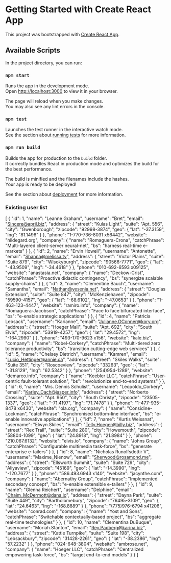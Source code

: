 # Getting Started with Create React App

This project was bootstrapped with [Create React App](https://github.com/facebook/create-react-app).

## Available Scripts

In the project directory, you can run:

### `npm start`

Runs the app in the development mode.\
Open [http://localhost:3000](http://localhost:3000) to view it in your browser.

The page will reload when you make changes.\
You may also see any lint errors in the console.

### `npm test`

Launches the test runner in the interactive watch mode.\
See the section about [running tests](https://facebook.github.io/create-react-app/docs/running-tests) for more information.

### `npm run build`

Builds the app for production to the `build` folder.\
It correctly bundles React in production mode and optimizes the build for the best performance.

The build is minified and the filenames include the hashes.\
Your app is ready to be deployed!

See the section about [deployment](https://facebook.github.io/create-react-app/docs/deployment) for more information.

### Existing user list

[
    {
        "id": 1,
        "name": "Leanne Graham",
        "username": "Bret",
        "email": "Sincere@april.biz",
        "address": {
            "street": "Kulas Light",
            "suite": "Apt. 556",
            "city": "Gwenborough",
            "zipcode": "92998-3874",
            "geo": {
                "lat": "-37.3159",
                "lng": "81.1496"
            }
        },
        "phone": "1-770-736-8031 x56442",
        "website": "hildegard.org",
        "company": {
            "name": "Romaguera-Crona",
            "catchPhrase": "Multi-layered client-server neural-net",
            "bs": "harness real-time e-markets"
        }
    },
    {
        "id": 2,
        "name": "Ervin Howell",
        "username": "Antonette",
        "email": "Shanna@melissa.tv",
        "address": {
            "street": "Victor Plains",
            "suite": "Suite 879",
            "city": "Wisokyburgh",
            "zipcode": "90566-7771",
            "geo": {
                "lat": "-43.9509",
                "lng": "-34.4618"
            }
        },
        "phone": "010-692-6593 x09125",
        "website": "anastasia.net",
        "company": {
            "name": "Deckow-Crist",
            "catchPhrase": "Proactive didactic contingency",
            "bs": "synergize scalable supply-chains"
        }
    },
    {
        "id": 3,
        "name": "Clementine Bauch",
        "username": "Samantha",
        "email": "Nathan@yesenia.net",
        "address": {
            "street": "Douglas Extension",
            "suite": "Suite 847",
            "city": "McKenziehaven",
            "zipcode": "59590-4157",
            "geo": {
                "lat": "-68.6102",
                "lng": "-47.0653"
            }
        },
        "phone": "1-463-123-4447",
        "website": "ramiro.info",
        "company": {
            "name": "Romaguera-Jacobson",
            "catchPhrase": "Face to face bifurcated interface",
            "bs": "e-enable strategic applications"
        }
    },
    {
        "id": 4,
        "name": "Patricia Lebsack",
        "username": "Karianne",
        "email": "Julianne.OConner@kory.org",
        "address": {
            "street": "Hoeger Mall",
            "suite": "Apt. 692",
            "city": "South Elvis",
            "zipcode": "53919-4257",
            "geo": {
                "lat": "29.4572",
                "lng": "-164.2990"
            }
        },
        "phone": "493-170-9623 x156",
        "website": "kale.biz",
        "company": {
            "name": "Robel-Corkery",
            "catchPhrase": "Multi-tiered zero tolerance productivity",
            "bs": "transition cutting-edge web services"
        }
    },
    {
        "id": 5,
        "name": "Chelsey Dietrich",
        "username": "Kamren",
        "email": "Lucio_Hettinger@annie.ca",
        "address": {
            "street": "Skiles Walks",
            "suite": "Suite 351",
            "city": "Roscoeview",
            "zipcode": "33263",
            "geo": {
                "lat": "-31.8129",
                "lng": "62.5342"
            }
        },
        "phone": "(254)954-1289",
        "website": "demarco.info",
        "company": {
            "name": "Keebler LLC",
            "catchPhrase": "User-centric fault-tolerant solution",
            "bs": "revolutionize end-to-end systems"
        }
    },
    {
        "id": 6,
        "name": "Mrs. Dennis Schulist",
        "username": "Leopoldo_Corkery",
        "email": "Karley_Dach@jasper.info",
        "address": {
            "street": "Norberto Crossing",
            "suite": "Apt. 950",
            "city": "South Christy",
            "zipcode": "23505-1337",
            "geo": {
                "lat": "-71.4197",
                "lng": "71.7478"
            }
        },
        "phone": "1-477-935-8478 x6430",
        "website": "ola.org",
        "company": {
            "name": "Considine-Lockman",
            "catchPhrase": "Synchronised bottom-line interface",
            "bs": "e-enable innovative applications"
        }
    },
    {
        "id": 7,
        "name": "Kurtis Weissnat",
        "username": "Elwyn.Skiles",
        "email": "Telly.Hoeger@billy.biz",
        "address": {
            "street": "Rex Trail",
            "suite": "Suite 280",
            "city": "Howemouth",
            "zipcode": "58804-1099",
            "geo": {
                "lat": "24.8918",
                "lng": "21.8984"
            }
        },
        "phone": "210.067.6132",
        "website": "elvis.io",
        "company": {
            "name": "Johns Group",
            "catchPhrase": "Configurable multimedia task-force",
            "bs": "generate enterprise e-tailers"
        }
    },
    {
        "id": 8,
        "name": "Nicholas Runolfsdottir V",
        "username": "Maxime_Nienow",
        "email": "Sherwood@rosamond.me",
        "address": {
            "street": "Ellsworth Summit",
            "suite": "Suite 729",
            "city": "Aliyaview",
            "zipcode": "45169",
            "geo": {
                "lat": "-14.3990",
                "lng": "-120.7677"
            }
        },
        "phone": "586.493.6943 x140",
        "website": "jacynthe.com",
        "company": {
            "name": "Abernathy Group",
            "catchPhrase": "Implemented secondary concept",
            "bs": "e-enable extensible e-tailers"
        }
    },
    {
        "id": 9,
        "name": "Glenna Reichert",
        "username": "Delphine",
        "email": "Chaim_McDermott@dana.io",
        "address": {
            "street": "Dayna Park",
            "suite": "Suite 449",
            "city": "Bartholomebury",
            "zipcode": "76495-3109",
            "geo": {
                "lat": "24.6463",
                "lng": "-168.8889"
            }
        },
        "phone": "(775)976-6794 x41206",
        "website": "conrad.com",
        "company": {
            "name": "Yost and Sons",
            "catchPhrase": "Switchable contextually-based project",
            "bs": "aggregate real-time technologies"
        }
    },
    {
        "id": 10,
        "name": "Clementina DuBuque",
        "username": "Moriah.Stanton",
        "email": "Rey.Padberg@karina.biz",
        "address": {
            "street": "Kattie Turnpike",
            "suite": "Suite 198",
            "city": "Lebsackbury",
            "zipcode": "31428-2261",
            "geo": {
                "lat": "-38.2386",
                "lng": "57.2232"
            }
        },
        "phone": "024-648-3804",
        "website": "ambrose.net",
        "company": {
            "name": "Hoeger LLC",
            "catchPhrase": "Centralized empowering task-force",
            "bs": "target end-to-end models"
        }
    }
]
